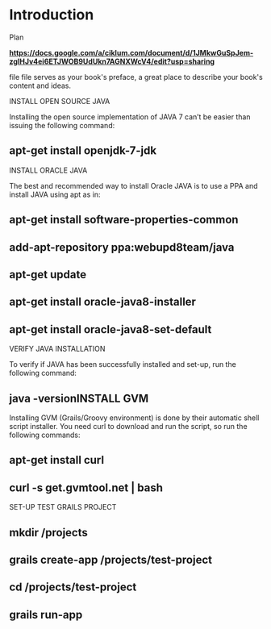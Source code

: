 # Introduction

Plan

**https://docs.google.com/a/ciklum.com/document/d/1JMkwGuSpJem-zgIHJv4ei6ETJWOB9UdUkn7AGNXWcV4/edit?usp=sharing**

 file file serves as your book's preface, a great place to describe your book's content and ideas.

 INSTALL OPEN SOURCE JAVA

Installing the open source implementation of JAVA 7 can’t be easier than issuing the following command:

## apt-get install openjdk-7-jdk
INSTALL ORACLE JAVA

The best and recommended way to install Oracle JAVA is to use a PPA and install JAVA using apt as in:

## apt-get install software-properties-common
## add-apt-repository ppa:webupd8team/java
## apt-get update
## apt-get install oracle-java8-installer
## apt-get install oracle-java8-set-default
VERIFY JAVA INSTALLATION

To verify if JAVA has been successfully installed and set-up, run the following command:

## java -versionINSTALL GVM
Installing GVM (Grails/Groovy environment) is done by their automatic shell script installer. You need curl to download and run the script, so run the following commands:

## apt-get install curl
## curl -s get.gvmtool.net | bash
SET-UP TEST GRAILS PROJECT
## mkdir /projects
## grails create-app /projects/test-project
## cd /projects/test-project
## grails run-app

